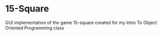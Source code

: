 # 15-Square
GUI implementation of the game 15-square created for my Intro To Object Oriented Programming class
